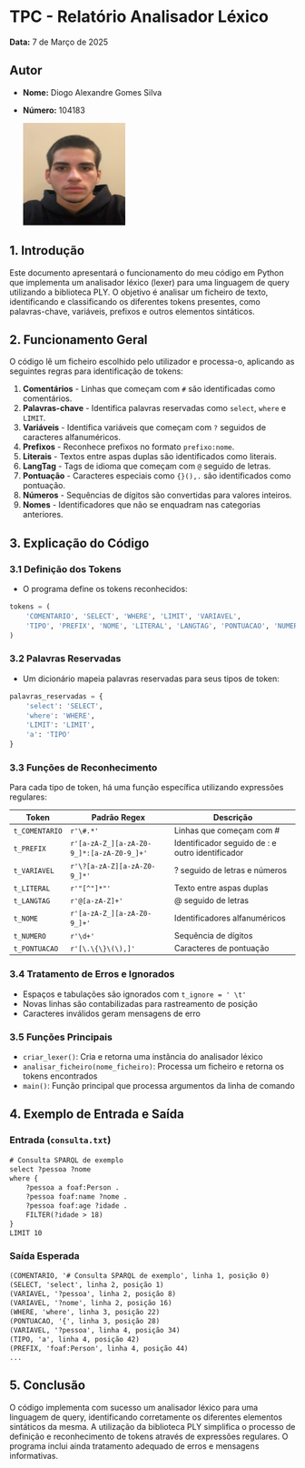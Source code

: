 # TPC - Relatório Analisador Léxico 

**Data:** 7 de Março de 2025  

## Autor
- **Nome:** Diogo Alexandre Gomes Silva
- **Número:** 104183

  ![Foto do Autor](../foto.png)

## 1. Introdução
Este documento apresentará o funcionamento do meu código em Python que implementa um analisador léxico (lexer) para uma linguagem de query utilizando a biblioteca PLY. O objetivo é analisar um ficheiro de texto, identificando e classificando os diferentes tokens presentes, como palavras-chave, variáveis, prefixos e outros elementos sintáticos.

## 2. Funcionamento Geral
O código lê um ficheiro escolhido pelo utilizador e processa-o, aplicando as seguintes regras para identificação de tokens:

1. **Comentários** - Linhas que começam com `#` são identificadas como comentários.
2. **Palavras-chave** - Identifica palavras reservadas como `select`, `where` e `LIMIT`.
3. **Variáveis** - Identifica variáveis que começam com `?` seguidos de caracteres alfanuméricos.
4. **Prefixos** - Reconhece prefixos no formato `prefixo:nome`.
5. **Literais** - Textos entre aspas duplas são identificados como literais.
6. **LangTag** - Tags de idioma que começam com `@` seguido de letras.
7. **Pontuação** - Caracteres especiais como `{}(),.` são identificados como pontuação.
8. **Números** - Sequências de dígitos são convertidas para valores inteiros.
9. **Nomes** - Identificadores que não se enquadram nas categorias anteriores.

## 3. Explicação do Código
### 3.1 Definição dos Tokens
- O programa define os tokens reconhecidos:
```python
tokens = (
    'COMENTARIO', 'SELECT', 'WHERE', 'LIMIT', 'VARIAVEL',
    'TIPO', 'PREFIX', 'NOME', 'LITERAL', 'LANGTAG', 'PONTUACAO', 'NUMERO'
)
```

### 3.2 Palavras Reservadas
- Um dicionário mapeia palavras reservadas para seus tipos de token:
```python
palavras_reservadas = {
    'select': 'SELECT',
    'where': 'WHERE',
    'LIMIT': 'LIMIT',
    'a': 'TIPO'
}
```

### 3.3 Funções de Reconhecimento
Para cada tipo de token, há uma função específica utilizando expressões regulares:

| Token | Padrão Regex | Descrição |
|------------|------|------|
| `t_COMENTARIO` | `r'\#.*'` | Linhas que começam com # |
| `t_PREFIX` | `r'[a-zA-Z_][a-zA-Z0-9_]*:[a-zA-Z0-9_]+'` | Identificador seguido de : e outro identificador |
| `t_VARIAVEL` | `r'\?[a-zA-Z][a-zA-Z0-9_]*'` | ? seguido de letras e números |
| `t_LITERAL` | `r'"[^"]*"'` | Texto entre aspas duplas |
| `t_LANGTAG` | `r'@[a-zA-Z]+'` | @ seguido de letras |
| `t_NOME` | `r'[a-zA-Z_][a-zA-Z0-9_]+'` | Identificadores alfanuméricos |
| `t_NUMERO` | `r'\d+'` | Sequência de dígitos |
| `t_PONTUACAO` | `r'[\.\{\}\(\),]'` | Caracteres de pontuação |

### 3.4 Tratamento de Erros e Ignorados
- Espaços e tabulações são ignorados com `t_ignore = ' \t'`
- Novas linhas são contabilizadas para rastreamento de posição
- Caracteres inválidos geram mensagens de erro

### 3.5 Funções Principais
- `criar_lexer()`: Cria e retorna uma instância do analisador léxico
- `analisar_ficheiro(nome_ficheiro)`: Processa um ficheiro e retorna os tokens encontrados
- `main()`: Função principal que processa argumentos da linha de comando

## 4. Exemplo de Entrada e Saída
### **Entrada (`consulta.txt`)**
```sparql
# Consulta SPARQL de exemplo
select ?pessoa ?nome
where {
    ?pessoa a foaf:Person .
    ?pessoa foaf:name ?nome .
    ?pessoa foaf:age ?idade .
    FILTER(?idade > 18)
}
LIMIT 10
```

### **Saída Esperada**
```
(COMENTARIO, '# Consulta SPARQL de exemplo', linha 1, posição 0)
(SELECT, 'select', linha 2, posição 1)
(VARIAVEL, '?pessoa', linha 2, posição 8)
(VARIAVEL, '?nome', linha 2, posição 16)
(WHERE, 'where', linha 3, posição 22)
(PONTUACAO, '{', linha 3, posição 28)
(VARIAVEL, '?pessoa', linha 4, posição 34)
(TIPO, 'a', linha 4, posição 42)
(PREFIX, 'foaf:Person', linha 4, posição 44)
...
```

## 5. Conclusão
O código implementa com sucesso um analisador léxico para uma linguagem de query, identificando corretamente os diferentes elementos sintáticos da mesma. A utilização da biblioteca PLY simplifica o processo de definição e reconhecimento de tokens através de expressões regulares. O programa inclui ainda tratamento adequado de erros e mensagens informativas.
